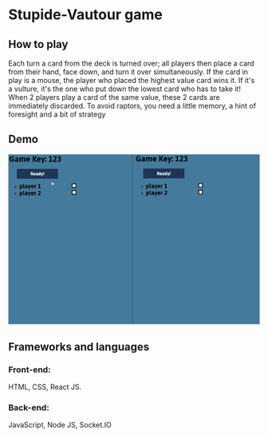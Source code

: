 # Stupide-Vautour game
## How to play
Each turn a card from the deck is turned over; all players then place a card from their hand, face down, and turn it over simultaneously. If the card in play is a mouse, the player who placed the highest value card wins it. If it's a vulture, it's the one who put down the lowest card who has to take it!
When 2 players play a card of the same value, these 2 cards are immediately discarded. To avoid raptors, you need a little memory, a hint of foresight and a bit of strategy
## Demo
![](Demo.gif)
## Frameworks and languages
### Front-end:
HTML, CSS, React JS.
### Back-end:
JavaScript, Node JS, Socket.IO
